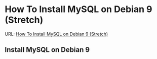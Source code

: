 # How To Install MySQL on Debian 9 (Stretch)

URL: [How To Install MySQL on Debian 9 (Stretch)](https://tecadmin.net/install-mysql-server-on-debian9-stretch/)

## Install MySQL on Debian 9


